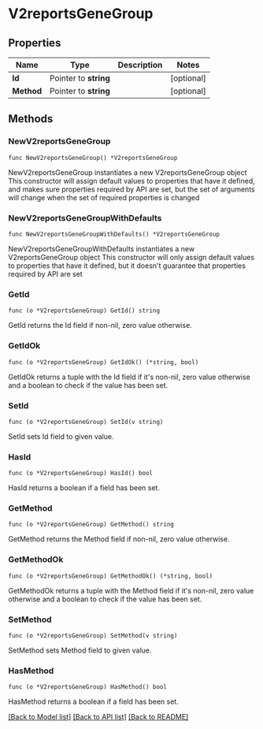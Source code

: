 # V2reportsGeneGroup

## Properties

Name | Type | Description | Notes
------------ | ------------- | ------------- | -------------
**Id** | Pointer to **string** |  | [optional] 
**Method** | Pointer to **string** |  | [optional] 

## Methods

### NewV2reportsGeneGroup

`func NewV2reportsGeneGroup() *V2reportsGeneGroup`

NewV2reportsGeneGroup instantiates a new V2reportsGeneGroup object
This constructor will assign default values to properties that have it defined,
and makes sure properties required by API are set, but the set of arguments
will change when the set of required properties is changed

### NewV2reportsGeneGroupWithDefaults

`func NewV2reportsGeneGroupWithDefaults() *V2reportsGeneGroup`

NewV2reportsGeneGroupWithDefaults instantiates a new V2reportsGeneGroup object
This constructor will only assign default values to properties that have it defined,
but it doesn't guarantee that properties required by API are set

### GetId

`func (o *V2reportsGeneGroup) GetId() string`

GetId returns the Id field if non-nil, zero value otherwise.

### GetIdOk

`func (o *V2reportsGeneGroup) GetIdOk() (*string, bool)`

GetIdOk returns a tuple with the Id field if it's non-nil, zero value otherwise
and a boolean to check if the value has been set.

### SetId

`func (o *V2reportsGeneGroup) SetId(v string)`

SetId sets Id field to given value.

### HasId

`func (o *V2reportsGeneGroup) HasId() bool`

HasId returns a boolean if a field has been set.

### GetMethod

`func (o *V2reportsGeneGroup) GetMethod() string`

GetMethod returns the Method field if non-nil, zero value otherwise.

### GetMethodOk

`func (o *V2reportsGeneGroup) GetMethodOk() (*string, bool)`

GetMethodOk returns a tuple with the Method field if it's non-nil, zero value otherwise
and a boolean to check if the value has been set.

### SetMethod

`func (o *V2reportsGeneGroup) SetMethod(v string)`

SetMethod sets Method field to given value.

### HasMethod

`func (o *V2reportsGeneGroup) HasMethod() bool`

HasMethod returns a boolean if a field has been set.


[[Back to Model list]](../README.md#documentation-for-models) [[Back to API list]](../README.md#documentation-for-api-endpoints) [[Back to README]](../README.md)


